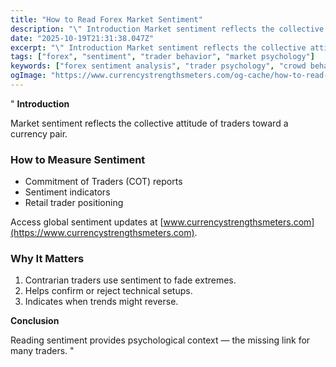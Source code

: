 ```yaml
---
title: "How to Read Forex Market Sentiment"
description: "\" Introduction Market sentiment reflects the collective attitude of traders toward a currency pair..."
date: "2025-10-19T21:31:38.047Z"
excerpt: "\" Introduction Market sentiment reflects the collective attitude of traders toward a currency pair. How to Measure Sentiment - Commitment of Traders (COT) reports - Sentiment indicators - Retail trader positioning Access global sentiment updates at [www.currencystrengthsmeters.com](https://www.currencystrengthsmeters.com). Why It Matters 1. Contrarian traders use sentiment to fade extremes. 2. Helps..."
tags: ["forex", "sentiment", "trader behavior", "market psychology"]
keywords: ["forex sentiment analysis", "trader psychology", "crowd behavior", "sentiment indicators", "contrarian trading"]
ogImage: "https://www.currencystrengthsmeters.com/og-cache/how-to-read-forex-market-sentiment.jpg"
---
```

"
**Introduction**

Market sentiment reflects the collective attitude of traders toward a currency pair.

### How to Measure Sentiment

- Commitment of Traders (COT) reports  
- Sentiment indicators  
- Retail trader positioning  

Access global sentiment updates at [www.currencystrengthsmeters.com](https://www.currencystrengthsmeters.com).

### Why It Matters

1. Contrarian traders use sentiment to fade extremes.  
2. Helps confirm or reject technical setups.  
3. Indicates when trends might reverse.

**Conclusion**

Reading sentiment provides psychological context — the missing link for many traders.
"
